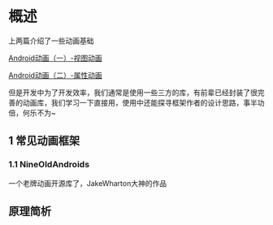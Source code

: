 # 概述

上两篇介绍了一些动画基础

 [ Android动画（一）-视图动画](http://blog.csdn.net/moxiouhao/article/details/77481723)

 [Android动画（二）-属性动画](http://blog.csdn.net/moxiouhao/article/details/77482082)

但是开发中为了开发效率，我们通常是使用一些三方的库，有前辈已经封装了很完善的动画库，我们学习一下直接用，使用中还能探寻框架作者的设计思路，事半功倍，何乐不为~

## 1 常见动画框架

### 1.1 NineOldAndroids

一个老牌动画开源库了，JakeWharton大神的作品


## 原理简析